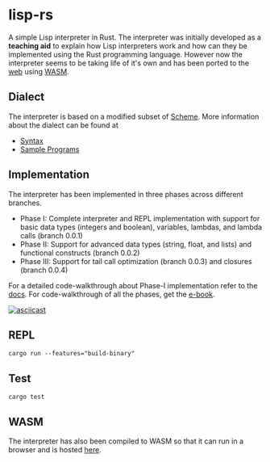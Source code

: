 # lisp-rs

A simple Lisp interpreter in Rust. The interpreter was initially developed as a **teaching aid** to explain how Lisp interpreters work and how can they be implemented using the Rust programming language. However now the interpreter seems to be taking life of it's own and has been ported to the [web](https://vishpat.github.io/lisp-rs-wasm) using [WASM](https://webassembly.org).

## Dialect
The interpreter is based on a modified subset of [Scheme](https://en.wikipedia.org/wiki/Scheme_(programming_language)). More information about the dialect can be found at

- [Syntax](https://github.com/vishpat/lisp-rs/wiki/Lisp-Syntax)
- [Sample Programs](https://github.com/vishpat/lisp-rs/wiki/Sample-programs)

## Implementation

The interpreter has been implemented in three phases across different branches.

- Phase I: Complete interpreter and REPL implementation with support for basic data types (integers and boolean), variables, lambdas, and lambda calls (branch 0.0.1)
- Phase II: Support for advanced data types (string, float, and lists) and functional constructs (branch 0.0.2)
- Phase III: Support for tail call optimization (branch 0.0.3) and closures (branch 0.0.4)


For a detailed code-walkthrough about Phase-I implementation refer to the [docs](https://vishpat.github.io/lisp-rs). For code-walkthrough of all the phases, get the [e-book](https://www.amazon.com/dp/B0B1Z48DMT/ref=cm_sw_r_apan_QD16PC5E2EZWMKB1EZMK).

[![asciicast](https://asciinema.org/a/VVQQfGpp15a4BaoNgnEKIqqrr.svg)](https://asciinema.org/a/VVQQfGpp15a4BaoNgnEKIqqrr)

## REPL
```
cargo run --features="build-binary"
```

## Test
```
cargo test
```

## WASM

The interpreter has also been compiled to WASM so that it can run in a browser and is hosted [here](https://vishpat.github.io/lisp-rs-wasm).
